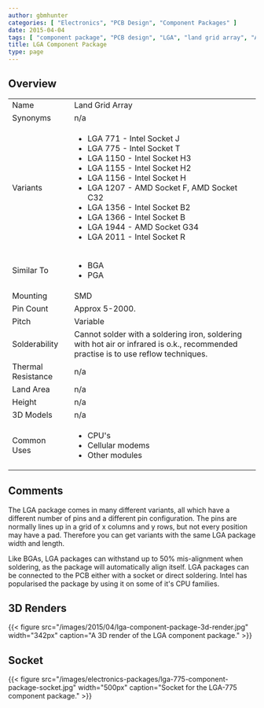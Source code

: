```yaml
---
author: gbmhunter
categories: [ "Electronics", "PCB Design", "Component Packages" ]
date: 2015-04-04
tags: [ "component package", "PCB design", "LGA", "land grid array", "AMD", "Intel" ]
title: LGA Component Package
type: page
---
```


## Overview

<table >
<tbody >
<tr>
  <td>Name</td>
  <td>Land Grid Array</td>
</tr>
<tr >
<td >Synonyms</td>
<td >n/a</td>
</tr>
<tr >

<td >Variants
</td>

<td>
  <ul>
    <li>LGA 771 - Intel Socket J</li>
    <li>LGA 775 - Intel Socket T</li>
    <li>LGA 1150 - Intel Socket H3</li>
    <li>LGA 1155 - Intel Socket H2</li>
    <li>LGA 1156 - Intel Socket H</li>
    <li>LGA 1207 - AMD Socket F, AMD Socket C32</li>
    <li>LGA 1356 - Intel Socket B2</li>
    <li>LGA 1366 - Intel Socket B</li>
    <li>LGA 1944 - AMD Socket G34</li>
    <li>LGA 2011 - Intel Socket R</li>
  </ul>
</td>
</tr>
<tr>
  <td>Similar To</td>
  <td>
    <ul>
      <li>BGA</li>
      <li>PGA</li>
    </ul>
  </td>
</tr>
<tr>
  <td>Mounting</td>
  <td>SMD</td>
</tr>
<tr >
<td >Pin Count</td>
<td >Approx 5-2000.</td>
</tr>
<tr >
<td >Pitch</td>
<td >Variable</td>
</tr>
<tr >
<td >Solderability</td>
<td >Cannot solder with a soldering iron, soldering with hot air or infrared is o.k., recommended practise is to use reflow techniques.</td>
</tr>
<tr >
<td >Thermal Resistance</td>
<td >n/a</td>
</tr>
<tr >
<td >Land Area</td>
<td >n/a</td></tr>
<tr >
<td >Height</td>
<td >n/a</td>
</tr>
<tr >
<td >3D Models</td>
<td >n/a
</td>
</tr>
<tr>
<td >Common Uses</td>
<td>
  <ul>
    <li>CPU's</li>
    <li>Cellular modems</li>
    <li>Other modules</li>
  </ul>
</td>
</tr>
</tbody>
</table>

## Comments

The LGA package comes in many different variants, all which have a different number of pins and a different pin configuration. The pins are normally lines up in a grid of x columns and y rows, but not every position may have a pad. Therefore you can get variants with the same LGA package width and length.

Like BGAs, LGA packages can withstand up to 50% mis-alignment when soldering, as the package will automatically align itself. LGA packages can be connected to the PCB either with a socket or direct soldering. Intel has popularised the package by using it on some of it's CPU families.

## 3D Renders

{{< figure src="/images/2015/04/lga-component-package-3d-render.jpg" width="342px" caption="A 3D render of the LGA component package." >}}

## Socket

{{< figure src="/images/electronics-packages/lga-775-component-package-socket.jpg" width="500px" caption="Socket for the LGA-775 component package." >}}